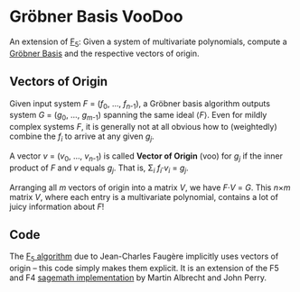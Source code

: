 # Gröbner Basis VooDoo

An extension of [F<sub>5</sub>](https://asdm.gmbh/2020/11/20/f5/): Given a system of multivariate polynomials, compute a [Gröbner Basis](https://asdm.gmbh/2020/08/09/introduction-to-gb-attacks-on-aoc/) and the respective vectors of origin.

## Vectors of Origin
Given input system *F* = (*f*<sub>0</sub>, …, *f*<sub>*n*-1</sub>), a Gröbner basis algorithm outputs system *G* = (*g*<sub>0</sub>, …, *g*<sub>*m*-1</sub>) spanning the same ideal &langle;*F*&rangle;. Even for mildly complex systems *F*, it is generally not at all obvious how to (weightedly) combine the *f*<sub>*i*</sub> to arrive at any given *g*<sub>*j*</sub>.

A vector *v* = (*v*<sub>0</sub>, …, *v*<sub>*n*-1</sub>) is called **Vector of Origin** (voo) for *g*<sub>*j*</sub> if the inner product of *F* and *v* equals *g*<sub>*j*</sub>. That is, Σ<sub>*i*</sub> *f*<sub>*i*</sub>·*v*<sub>*i*</sub> = *g*<sub>*j*</sub>.

Arranging all *m* vectors of origin into a matrix *V*, we have *F*·*V* = *G*. This *n*×*m* matrix *V*, where each entry is a multivariate polynomial, contains a lot of juicy information about *F*!

## Code
The [F<sub>5</sub> algorithm](https://asdm.gmbh/2020/11/20/f5/) due to Jean-Charles Faugère implicitly uses vectors of origin – this code simply makes them explicit. It is an extension of the F5 and F4 [sagemath implementation](https://bitbucket.org/malb/research-snippets/src/master/f5.py) by Martin Albrecht and John Perry.
